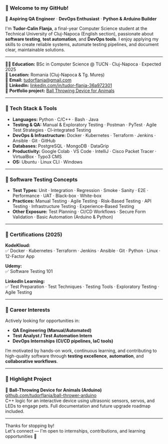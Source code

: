 ### 👋 Welcome to my GitHub!

🎯 **Aspiring QA Engineer** · **DevOps Enthusiast** · **Python & Arduino Builder**

I'm **Tudor-Calin Flanja**, a final-year Computer Science student at the Technical University of Cluj-Napoca (English section), passionate about **software testing**, **test automation**, and **DevOps tools**. I enjoy applying my skills to create reliable systems, automate testing pipelines, and document clear, maintainable solutions.

---

🧑‍🎓 **Education:** BSc in Computer Science @ TUCN · Cluj-Napoca · Expected 2025  
📍 **Location:** Romania (Cluj-Napoca & Tg. Mureș)  
📧 **Email:** [tudorflanja@gmail.com](mailto:tudorflanja@gmail.com)  
🔗 **LinkedIn:** [linkedin.com/in/tudor-flanja-36a972301](https://linkedin.com/in/tudor-flanja-36a972301)  
💼 **Portfolio project:** [Ball Throwing Device for Animals](https://github.com/tudorflanja/ball-thrower-arduino)

---

### 🔧 Tech Stack & Tools
- **Languages:** Python · C/C++ · Bash · Java  
- **Testing & QA:** Manual & Exploratory Testing · Postman · PyTest · Agile Test Strategies · CI-integrated Testing  
- **DevOps & Infrastructure:** Docker · Kubernetes · Terraform · Jenkins · Ansible · Git · GitHub  
- **Databases:** PostgreSQL · MongoDB · DataGrip  
- **Productivity:** Google Colab · VS Code · IntelliJ · Cisco Packet Tracer · VirtualBox · Typo3 CMS  
- **OS:** Ubuntu · Linux CLI · Windows

---

### 🧪 Software Testing Concepts
- **Test Types:** Unit · Integration · Regression · Smoke · Sanity · E2E · Performance · UAT · Black-box · White-box  
- **Practices:** Manual Testing · Agile Testing · Risk-Based Testing · API Testing · Infrastructure Testing · Experience-Based Testing  
- **Other Exposure:** Test Planning · CI/CD Workflows · Secure Form Validation · Basic Automation (Arduino & Python)

---

### 📜 Certifications (2025)
**KodeKloud:**  
✅ Docker · Kubernetes · Terraform · Jenkins · Ansible · Git · Python · Linux · 12-Factor App  

**Udemy:**  
✅ Software Testing 101  

**LinkedIn Learning:**  
✅ Test Preparation · Test Techniques · Testing Tools · Exploratory Testing · Agile Testing  

---

### 🚀 Career Interests
Actively looking for opportunities in:
- **QA Engineering (Manual/Automated)**
- **Test Analyst / Test Automation Intern**
- **DevOps Internships (CI/CD pipelines, IaC tools)**

I’m motivated by hands-on work, continuous learning, and contributing to high-quality software through **testing excellence**, **automation**, and **collaborative workflows**.

---

### 🌟 Highlight Project
🦴 **Ball-Throwing Device for Animals (Arduino)**  
[github.com/tudorflanja/ball-thrower-arduino](https://github.com/tudorflanja/ball-thrower-arduino)  
C++ logic for an interactive device using ultrasonic sensors, servos, and LEDs to engage pets. Full documentation and future upgrade roadmap included.

---

Thanks for stopping by!  
Let's connect — I'm open to internships, contributions, and learning opportunities 🙌
